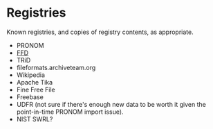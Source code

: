 Registries
==========

Known registries, and copies of registry contents, as appropriate.

* PRONOM
* [FFD](http://www.digitalpreservation.gov/formats/fdd/fdd_xml_info.shtml)
* TRiD
* fileformats.archiveteam.org
* Wikipedia
* Apache Tika
* Fine Free File
* Freebase
* UDFR (not sure if there's enough new data to be worth it given the point-in-time PRONOM import issue).
* NIST SWRL?

